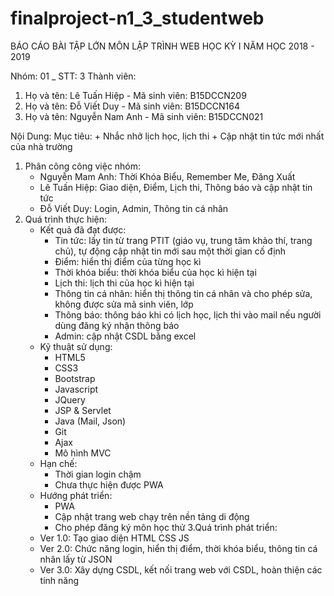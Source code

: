 # finalproject-n1_3_studentweb
BÁO CÁO BÀI TẬP LỚN MÔN LẬP TRÌNH WEB
HỌC KỲ I NĂM HỌC 2018 - 2019

Nhóm: 01 _ STT: 3
Thành viên:
1. Họ và tên: Lê Tuấn Hiệp 	- Mã sinh viên: B15DCCN209
2. Họ và tên: Đỗ Viết Duy 	- Mã sinh viên: B15DCCN164
3. Họ và tên: Nguyễn Nam Anh 	- Mã sinh viên: B15DCCN021

Nội Dung:
Mục tiêu:
	+ Nhắc nhở lịch học, lịch thi
	+ Cập nhật tin tức mới nhất của nhà trường 

1. Phân công công việc nhóm:
	+ Nguyễn Mam Anh: Thời Khóa Biểu, Remember Me, Đăng Xuất
	+ Lê Tuấn Hiệp: Giao diện, Điểm, Lịch thi, Thông báo và cập nhật tin tức
	+ Đỗ Viết Duy: Login, Admin, Thông tin cá nhân
2. Quá trình thực hiện:
	+ Kết quả đã đạt được:
		- Tin tức: lấy tin từ trang PTIT (giáo vụ, trung tâm khảo thí, trang chủ), tự động cập nhật tin mới sau một thời gian cố định
		- Điểm: hiển thị điểm của từng học kì
		- Thời khóa biểu: thời khóa biểu của học kì hiện tại
		- Lịch thi: lịch thi của học kì hiện tại
		- Thông tin cá nhân: hiển thị thông tin cá nhân và cho phép sửa, không được sửa mã sinh viên, lớp
		- Thông báo: thông báo khi có lịch học, lịch thi vào mail nếu người dùng đăng ký nhận thông báo
		- Admin: cập nhật CSDL bằng excel
	+ Kỹ thuật sử dụng:
		- HTML5
		- CSS3
		- Bootstrap
		- Javascript
		- JQuery
		- JSP & Servlet
		- Java (Mail, Json)
		- Git
		- Ajax
		- Mô hình MVC
	+ Hạn chế:
		- Thời gian login chậm
		- Chưa thực hiện được PWA
	+ Hướng phát triển:
		- PWA
		- Cập nhật trang web chạy trên nền tảng di động
		- Cho phép đăng ký môn học thử
3.Quá trình phát triển:
	+ Ver 1.0: Tạo giao diện HTML CSS JS
	+ Ver 2.0: Chức năng login, hiển thị điểm, thời khóa biểu, thông tin cá nhân lấy từ JSON
	+ Ver 3.0: Xây dựng CSDL, kết nối trang web với CSDL, hoàn thiện các tính năng
